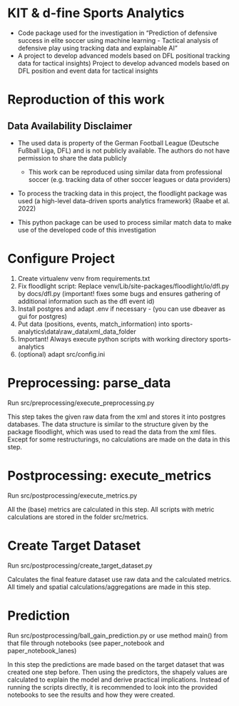 # KIT & d-fine Sports Analytics
- Code package used for the investigation in “Prediction of defensive success in elite soccer using machine learning - Tactical analysis of defensive play using tracking data and explainable AI”
- A project to develop advanced models based on DFL positional tracking data for tactical insights) Project to develop advanced models based on DFL position and event data for tactical insights

# Reproduction of this work

## Data Availability Disclaimer
- The used data is property of the German Football League (Deutsche Fußball Liga, DFL) and is not publicly available. The authors do not have permission to share the data publicly

  - This work can be reproduced using similar data from professional soccer (e.g. tracking data of other soccer leagues or data providers)
- To process the tracking data in this project, the floodlight package was used (a high-level data-driven sports analytics framework) (Raabe et al. 2022)
- This python package can be used to process similar match data to make use of the developed code of this investigation

# Configure Project
1. Create virtualenv venv from requirements.txt
2. Fix floodlight script: 
Replace venv/Lib/site-packages/floodlight/io/dfl.py by docs/dfl.py (important! fixes some bugs and ensures gathering of additional information such as the dfl event id)
3. Install postgres and adapt .env if necessary - (you can use dbeaver as gui for postgres)
4. Put data (positions, events, match_information) into sports-analytics\data\raw_data\xml_data_folder
5. Important! Always execute python scripts with working directory sports-analytics
6. (optional) adapt src/config.ini

# Preprocessing: parse_data
Run src/preprocessing/execute_preprocessing.py

This step takes the given raw data from the xml and stores it into postgres databases. The data structure is similar to the structure given by the package floodlight, which was used to read the data from the xml files. Except for some restructurings, no calculations are made on the data in this step.

# Postprocessing: execute_metrics
Run src/postprocessing/execute_metrics.py

All the (base) metrics are calculated in this step. All scripts with metric calculations are stored in the folder src/metrics.

# Create Target Dataset
Run src/postprocessing/create_target_dataset.py

Calculates the final feature dataset use raw data and the calculated metrics. All timely and spatial calculations/aggregations are made in this step. 

# Prediction
Run src/postprocessing/ball_gain_prediction.py
or use method main() from that file through notebooks (see paper_notebook and paper_notebook_lanes)

In this step the predictions are made based on the target dataset that was created one step before. Then using the predictors, the shapely values are calculated to explain the model and derive practical implications. Instead of running the scripts directly, it is recommended to look into the provided notebooks to see the results and how they were created.
